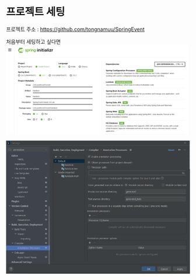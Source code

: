 # 프로젝트 세팅 #
프로젝트 주소 : https://github.com/tongnamuu/SpringEvent


처음부터 세팅하고 싶다면
![img.png](images/img.png)

![img_1.png](images/img_1.png)
